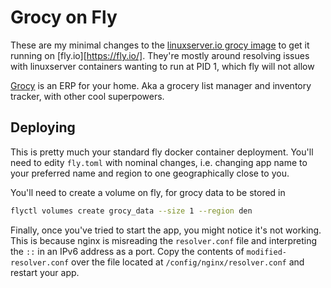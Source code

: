 # Grocy on Fly

These are my minimal changes to the [linuxserver.io grocy image](https://github.com/linuxserver/docker-grocy) to get it running on [fly.io][https://fly.io/]. They're mostly around resolving issues with linuxserver containers wanting to run at PID 1, which fly will not allow

[Grocy](https://grocy.info) is an ERP for your home. Aka a grocery list manager and inventory tracker, with other cool superpowers.

## Deploying

This is pretty much your standard fly docker container deployment. You'll need to edity `fly.toml` with nominal changes, i.e. changing app name to your preferred name and region to one geographically close to you.

You'll need to create a volume on fly, for grocy data to be stored in

```sh
flyctl volumes create grocy_data --size 1 --region den
```

Finally, once you've tried to start the app, you might notice it's not working. This is because nginx is misreading the `resolver.conf` file and interpreting the `::` in an IPv6 address as a port. Copy the contents of `modified-resolver.conf` over the file located at `/config/nginx/resolver.conf` and restart your app.
